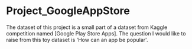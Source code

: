 # Project_GoogleAppStore
The dataset of this project is a small part of a dataset from Kaggle competition named [Google Play Store Apps].
The question I would like to raise from this toy dataset is 'How can an app be popular'.
